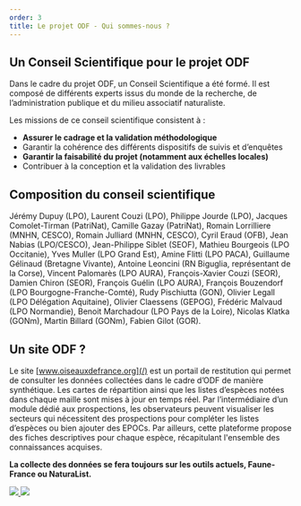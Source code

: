 ```yaml
---
order: 3
title: Le projet ODF - Qui sommes-nous ?
---
```


## Un Conseil Scientifique pour le projet ODF

<div class="InformativePageParagraph">

Dans le cadre du projet ODF, un Conseil Scientifique a été formé. Il est composé de différents experts issus du monde de la recherche, de l’administration publique et du milieu associatif naturaliste.

Les missions de ce conseil scientifique consistent à :

- **Assurer le cadrage et la validation méthodologique**
- Garantir la cohérence des différents dispositifs de suivis et d’enquêtes
- **Garantir la faisabilité du projet (notamment aux échelles locales)**
- Contribuer à la conception et la validation des livrables

</div>

## Composition du conseil scientifique

<div class="InformativePageParagraph">

Jérémy Dupuy (LPO), Laurent Couzi (LPO), Philippe Jourde (LPO), Jacques Comolet-Tirman (PatriNat), Camille Gazay (PatriNat), Romain Lorrilliere (MNHN, CESCO), Romain Julliard (MNHN, CESCO), Cyril Eraud (OFB), Jean Nabias (LPO/CESCO), Jean-Philippe Siblet (SEOF), Mathieu Bourgeois (LPO Occitanie), Yves Muller (LPO Grand Est), Amine Flitti (LPO PACA), Guillaume Gélinaud (Bretagne Vivante), Antoine Leoncini (RN Biguglia, représentant de la Corse), Vincent Palomarès (LPO AURA), François-Xavier Couzi (SEOR), Damien Chiron (SEOR), François Guélin (LPO AURA), François Bouzendorf (LPO Bourgogne-Franche-Comté), Rudy Pischiutta (GON), Olivier Legall (LPO Délégation Aquitaine), Olivier Claessens (GEPOG), Frédéric Malvaud (LPO Normandie), Benoit Marchadour (LPO Pays de la Loire), Nicolas Klatka (GONm), Martin Billard (GONm), Fabien Gilot (GOR).

</div>

## Un site ODF ?

<div class="InformativePageParagraph">

Le site [www.oiseauxdefrance.org](/) est un portail de restitution qui permet de consulter les données collectées dans le cadre d’ODF de manière synthétique. Les cartes de répartition ainsi que les listes d’espèces notées dans chaque maille sont mises à jour en temps réel. Par l’intermédiaire d’un module dédié aux prospections, les observateurs peuvent visualiser les secteurs qui nécessitent des prospections pour compléter les listes d’espèces ou bien ajouter des EPOCs. Par ailleurs, cette plateforme propose des fiches descriptives pour chaque espèce, récapitulant l'ensemble des connaissances acquises.

**La collecte des données se fera toujours sur les outils actuels, Faune-France ou NaturaList.**

</div>

<div class="InformativePagePicture" style="width: 240px">
  <a href='https://www.faune-france.org' target='_blank'>
    <img class="Logo" src="/what-is-ODF-project/FAUNE-FRANCE-logo.svg" />
  </a>
  <a href='https://www.faune-france.org/index.php?m_id=20015' target='_blank'>
    <img class="Logo" src="/what-is-ODF-project/NaturaList-logo.svg" />
  </a>
</div>
